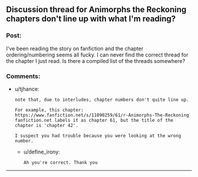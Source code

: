 ## Discussion thread for Animorphs the Reckoning chapters don't line up with what I'm reading?

### Post:

I've been reading the story on fanfiction and the chapter ordering/numbering seems all fucky. I can never find the correct thread for the chapter I just read. Is there a compiled list of the threads somewhere?

### Comments:

- u/tjhance:
  ```
  note that, due to interludes, chapter numbers don't quite line up.

  For example, this chapter: https://www.fanfiction.net/s/11090259/61/r-Animorphs-The-Reckoning
  fanfiction.net labels it as chapter 61, but the title of the chapter is 'chapter 42'.

  I suspect you had trouble because you were looking at the wrong number.
  ```

  - u/define_irony:
    ```
    Ah you're correct. Thank you
    ```

---

